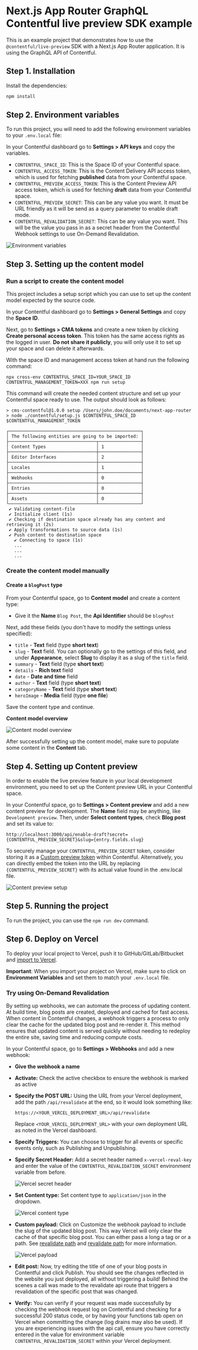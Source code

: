 # Next.js App Router GraphQL Contentful live preview SDK example

This is an example project that demonstrates how to use the `@contentful/live-preview` SDK with a Next.js App Router application. It is using the GraphQL API of Contentful.

## Step 1. Installation

Install the dependencies:

```bash
npm install
```

## Step 2. Environment variables

To run this project, you will need to add the following environment variables to your `.env.local` file:

In your Contentful dashboard go to **Settings > API keys** and copy the variables.

- `CONTENTFUL_SPACE_ID`: This is the Space ID of your Contentful space.
- `CONTENTFUL_ACCESS_TOKEN`: This is the Content Delivery API access token, which is used for fetching **published** data from your Contentful space.
- `CONTENTFUL_PREVIEW_ACCESS_TOKEN`: This is the Content Preview API access token, which is used for fetching **draft** data from your Contentful space.
- `CONTENTFUL_PREVIEW_SECRET`: This can be any value you want. It must be URL friendly as it will be send as a query parameter to enable draft mode.
- `CONTENTFUL_REVALIDATION_SECRET`: This can be any value you want. This will be the value you pass in as a secret header from the Contentful Webhook settings to use On-Demand Revalidation.

![Environment variables](./img/env-variables.png)

## Step 3. Setting up the content model

### Run a script to create the content model

This project includes a setup script which you can use to set up the content model expected by the source code.

In your Contentful dashboard go to **Settings > General Settings** and copy the **Space ID**.

Next, go to **Settings > CMA tokens** and create a new token by clicking **Create personal access token**. This token has the same access rights as the logged in user. **Do not share it publicly**, you will only use it to set up your space and can delete it afterwards.

With the space ID and management access token at hand run the following command:

```
npx cross-env CONTENTFUL_SPACE_ID=YOUR_SPACE_ID CONTENTFUL_MANAGEMENT_TOKEN=XXX npm run setup
```

This command will create the needed content structure and set up your Contentful space ready to use. The output should look as follows:

```
> cms-contentful@1.0.0 setup /Users/john.doe/documents/next-app-router
> node ./contentful/setup.js $CONTENTFUL_SPACE_ID $CONTENTFUL_MANAGEMENT_TOKEN

┌──────────────────────────────────────────────────┐
│ The following entities are going to be imported: │
├─────────────────────────────────┬────────────────┤
│ Content Types                   │ 1              │
├─────────────────────────────────┼────────────────┤
│ Editor Interfaces               │ 2              │
├─────────────────────────────────┼────────────────┤
│ Locales                         │ 1              │
├─────────────────────────────────┼────────────────┤
│ Webhooks                        │ 0              │
├─────────────────────────────────┼────────────────┤
│ Entries                         │ 0              │
├─────────────────────────────────┼────────────────┤
│ Assets                          │ 0              │
└─────────────────────────────────┴────────────────┘
 ✔ Validating content-file
 ✔ Initialize client (1s)
 ✔ Checking if destination space already has any content and retrieving it (2s)
 ✔ Apply transformations to source data (1s)
 ✔ Push content to destination space
   ✔ Connecting to space (1s)
   ...
   ...
   ...
```

### Create the content model manually

#### Create a `blogPost` type

From your Contentful space, go to **Content model** and create a content type:

- Give it the **Name** `Blog Post`, the **Api Identifier** should be `blogPost`

Next, add these fields (you don't have to modify the settings unless specified):

- `title` - **Text** field (type **short text**)
- `slug` - **Text** field. You can optionally go to the settings of this field, and under **Appearance**, select **Slug** to display it as a slug of the `title` field.
- `summary` - **Text** field (type **short text**)
- `details` - **Rich text** field
- `date` - **Date and time** field
- `author` - **Text** field (type **short text**)
- `categoryName` - **Text** field (type **short text**)
- `heroImage` - **Media** field (type **one file**)

Save the content type and continue.

**Content model overview**

![Content model overview](./img/content-model.png)

After successfully setting up the content model, make sure to populate some content in the **Content** tab.

## Step 4. Setting up Content preview

In order to enable the live preview feature in your local development environment, you need to set up the Content preview URL in your Contentful space.

In your Contentful space, go to **Settings > Content preview** and add a new content preview for development.
The **Name** field may be anything, like `Development preview`. Then, under **Select content types**, check **Blog post** and set its value to:

```
http://localhost:3000/api/enable-draft?secret={CONTENTFUL_PREVIEW_SECRET}&slug={entry.fields.slug}
```

To securely manage your `CONTENTFUL_PREVIEW_SECRET` token, consider storing it as a [Custom preview token](https://www.contentful.com/developers/docs/tutorials/general/content-preview/#custom-%20preview-tokens) within Contentful. Alternatively, you can directly embed the token into the URL by replacing `{CONTENTFUL_PREVIEW_SECRET}` with its actual value found in the .env.local file.

![Content preview setup](./img/content-preview.png)

## Step 5. Running the project

To run the project, you can use the `npm run dev` command.

## Step 6. Deploy on Vercel

To deploy your local project to Vercel, push it to GitHub/GitLab/Bitbucket and [import to Vercel](https://vercel.com/new).

**Important**: When you import your project on Vercel, make sure to click on **Environment Variables** and set them to match your `.env.local` file.

### Try using On-Demand Revalidation

By setting up webhooks, we can automate the process of updating content. At build time, blog posts are created, deployed and cached for fast access. When content in Contentful changes, a webhook triggers a process to only clear the cache for the updated blog post and re-render it. This method ensures that updated content is served quickly without needing to redeploy the entire site, saving time and reducing compute costs.

In your Contentful space, go to **Settings > Webhooks** and add a new webhook:

- **Give the webhook a name**
- **Activate:** Check the active checkbox to ensure the webhook is marked as active
- **Specify the POST URL:** Using the URL from your Vercel deployment, add the path `/api/revalidate` at the end, so it would look something like:

  ```
  https://<YOUR_VERCEL_DEPLOYMENT_URL>/api/revalidate
  ```

  Replace `<YOUR_VERCEL_DEPLOYMENT_URL>` with your own deployment URL as noted in the Vercel dashboard.

- **Specify Triggers:** You can choose to trigger for all events or specific events only, such as Publishing and Unpublishing.

- **Specify Secret Header:** Add a secret header named `x-vercel-reval-key` and enter the value of the
  `CONTENTFUL_REVALIDATION_SECRET` environment variable from before.

  ![Vercel secret header](./img/vercel-secret-header.png)

- **Set Content type:** Set content type to `application/json` in the dropdown.

  ![Vercel content type](./img/vercel-content-type.png)

- **Custom payload:** Click on Customize the webhook payload to include the slug of the updated blog post. This way Vercel will only clear the cache of that specific blog post. You can either pass a long a tag or or a path. See [revalidate path](https://nextjs.org/docs/app/api-reference/functions/revalidatePath) and [revalidate path](https://nextjs.org/docs/app/api-reference/functions/revalidateTag) for more information.

  ![Vercel payload](./img/vercel-payload.png)

- **Edit post:** Now, try editing the title of one of your blog posts in Contentful and click Publish. You should see the changes reflected in the website you just deployed, all without triggering a build! Behind the scenes a call was made to the revalidate api route that triggers a revalidation of the specific post that was changed.

- **Verify:** You can verify if your request was made successfully by checking the webhook request log on Contentful and checking for a successful 200 status code, or by having your functions tab open on Vercel when committing the change (log drains may also be used). If you are experiencing issues with the api call, ensure you have correctly entered in the value for environment variable `CONTENTFUL_REVALIDATION_SECRET` within your Vercel deployment.
